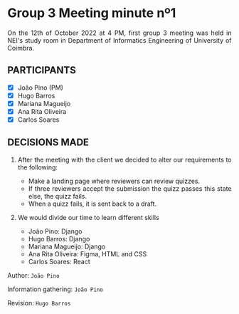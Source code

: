 # Group 3 Meeting minute nº1

<div align="justify">

On the 12th of October 2022 at 4 PM, first group 3 meeting was held in NEI's study room in Department of Informatics Engineering of University of Coimbra.

## PARTICIPANTS

- [x] João Pino (PM)
- [x] Hugo Barros
- [x] Mariana Magueijo
- [x] Ana Rita Oliveira
- [x] Carlos Soares

## DECISIONS MADE

1. After the meeting with the client we decided to alter our requirements to the following:
	- Make a landing page where reviewers can review quizzes.
	- If three reviewers accept the submission the quizz passes this state else, the quizz fails.
	- When a quizz fails, it is sent back to a draft.

2. We would divide our time to learn different skills
	- João Pino: Django
	- Hugo Barros: Django
	- Mariana Magueijo: Django
	- Ana Rita Oliveira: Figma, HTML and CSS
	- Carlos Soares: React

Author: `João Pino`

Information gathering: `João Pino`

Revision: `Hugo Barros`
